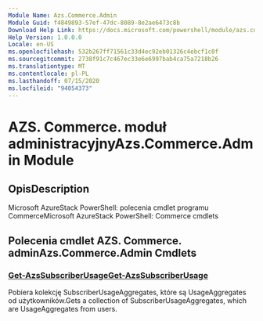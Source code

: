 ```yaml
---
Module Name: Azs.Commerce.Admin
Module Guid: f4849893-57ef-47dc-8089-8e2ae6473c8b
Download Help Link: https://docs.microsoft.com/powershell/module/azs.commerce.admin
Help Version: 1.0.0.0
Locale: en-US
ms.openlocfilehash: 532b267ff71561c33d4ec92eb01326c4ebcf1c0f
ms.sourcegitcommit: 2738f91c7c467ec33e6e6997bab4ca75a7218b26
ms.translationtype: MT
ms.contentlocale: pl-PL
ms.lasthandoff: 07/15/2020
ms.locfileid: "94054373"
---
```

# <span data-ttu-id="7c963-101">AZS. Commerce. moduł administracyjny</span><span class="sxs-lookup"><span data-stu-id="7c963-101">Azs.Commerce.Admin Module</span></span>
## <span data-ttu-id="7c963-102">Opis</span><span class="sxs-lookup"><span data-stu-id="7c963-102">Description</span></span>
<span data-ttu-id="7c963-103">Microsoft AzureStack PowerShell: polecenia cmdlet programu Commerce</span><span class="sxs-lookup"><span data-stu-id="7c963-103">Microsoft AzureStack PowerShell: Commerce cmdlets</span></span>

## <span data-ttu-id="7c963-104">Polecenia cmdlet AZS. Commerce. admin</span><span class="sxs-lookup"><span data-stu-id="7c963-104">Azs.Commerce.Admin Cmdlets</span></span>
### [<span data-ttu-id="7c963-105">Get-AzsSubscriberUsage</span><span class="sxs-lookup"><span data-stu-id="7c963-105">Get-AzsSubscriberUsage</span></span>](Get-AzsSubscriberUsage.md)
<span data-ttu-id="7c963-106">Pobiera kolekcję SubscriberUsageAggregates, które są UsageAggregates od użytkowników.</span><span class="sxs-lookup"><span data-stu-id="7c963-106">Gets a collection of SubscriberUsageAggregates, which are UsageAggregates from users.</span></span>

